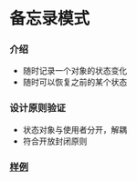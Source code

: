 # 备忘录模式
### 介绍
- 随时记录一个对象的状态变化
- 随时可以恢复之前的某个状态

### 设计原则验证
- 状态对象与使用者分开，解耦
- 符合开放封闭原则 

### [样例](https://github.com/liao123-git/Design_Pattern/blob/main/%E5%A4%87%E5%BF%98%E5%BD%95%E6%A8%A1%E5%BC%8F/src/index.js "样例")